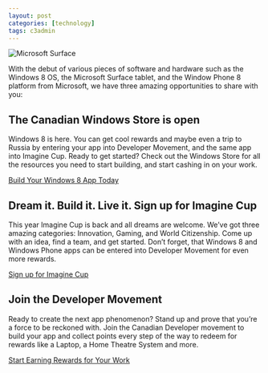 ```yaml
---
layout: post
categories: [technology]
tags: c3admin
---
```

![Microsoft Surface](http://c3inspire.com/wp-content/uploads/2012/11/steveballmersurface_large_verge_medium_landscape1-300x200.jpg)

With the debut of various pieces of software and hardware such as the Windows 8 OS, the Microsoft Surface tablet, and the Window Phone 8 platform from Microsoft, we have three amazing opportunities to share with you:

## The Canadian Windows Store is open

Windows 8 is here. You can get cool rewards and maybe even a trip to Russia by entering your app into Developer Movement, and the same app into Imagine Cup. Ready to get started? Check out the Windows Store for all the resources you need to start building, and start cashing in on your work.

[Build Your Windows 8 App Today](http://windowsstore.com/)

## Dream it. Build it. Live it. Sign up for Imagine Cup

This year Imagine Cup is back and all dreams are welcome. We’ve got three amazing categories: Innovation, Gaming, and World Citizenship. Come up with an idea, find a team, and get started. Don’t forget, that Windows 8 and Windows Phone apps can be entered into Developer Movement for even more rewards.

[Sign up for Imagine Cup](http://www.imaginecup.com/)

## Join the Developer Movement

Ready to create the next app phenomenon? Stand up and prove that you’re a force to be reckoned with. Join the Canadian Developer movement to build your app and collect points every step of the way to redeem for rewards like a Laptop, a Home Theatre System and more.

[Start Earning Rewards for Your Work](http://developermovement.ca/)
